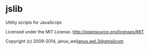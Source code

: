 jslib
=====

Utility scripts for JavaScript.

Licensed under the MIT License.
http://opensource.org/licenses/MIT

Copyright (c) 2009-2014, janus_wel<janus.wel.3@gmailcom>
